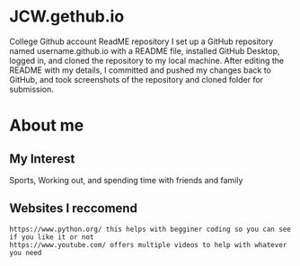 # JCW.gethub.io
College Github account 
ReadME repository
I set up a GitHub repository named username.github.io with a README file, installed GitHub Desktop, logged in, and cloned the repository to my local machine. After editing the README with my details, I committed and pushed my changes back to GitHub, and took screenshots of the repository and cloned folder for submission.
# About me 
## My Interest 
Sports, Working out, and spending time with friends and family
## Websites I reccomend
    https://www.python.org/ this helps with begginer coding so you can see if you like it or not
    https://www.youtube.com/ offers multiple videos to help with whatever you need
